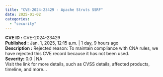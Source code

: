 ```yaml
---
title: "CVE-2024-23429 - Apache Struts SSRF"
date: 2025-01-02
categories: 
  - "security"
---
```


**CVE ID :** CVE-2024-23429  
**Published :** Jan. 1, 2025, 12:15 a.m. | 1 day, 9 hours ago  
**Description :** Rejected reason: To maintain compliance with CNA rules, we have rejected this CVE record because it has not been used.  
**Severity:** 0.0 | NA  
Visit the link for more details, such as CVSS details, affected products, timeline, and more...
